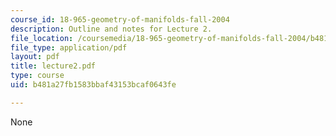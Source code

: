 ```yaml
---
course_id: 18-965-geometry-of-manifolds-fall-2004
description: Outline and notes for Lecture 2.
file_location: /coursemedia/18-965-geometry-of-manifolds-fall-2004/b481a27fb1583bbaf43153bcaf0643fe_lecture2.pdf
file_type: application/pdf
layout: pdf
title: lecture2.pdf
type: course
uid: b481a27fb1583bbaf43153bcaf0643fe

---
```

None